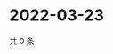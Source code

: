 # 2022-03-23

共 0 条

<!-- BEGIN WEIBO -->
<!-- 最后更新时间 Wed Mar 23 2022 09:13:59 GMT+0800 (China Standard Time) -->

<!-- END WEIBO -->
